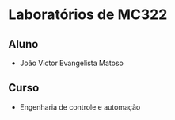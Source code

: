 # Laboratórios de MC322

## Aluno
* João Victor Evangelista Matoso

## Curso
* Engenharia de controle e automação
